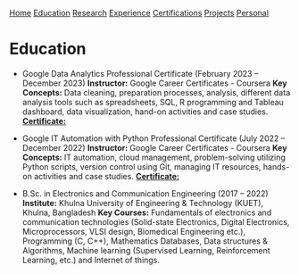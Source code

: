 [Home](https://mustahsinfarhan.github.io/)     [Education](/navigation/education/edu_page.md)     [Research](/navigation/research/research_page.md)     [Experience](/navigation/experiences/exp_page.md)     [Certifications](/navigation/certifications/cert_page.md)     [Projects](/navigation/projects/project_page.md)     [Personal](/navigation/personal/personal_page.md)

# Education
- Google Data Analytics Professional Certificate (February 2023 – December 2023)
  **Instructor:** Google Career Certificates - Coursera
  **Key Concepts:** Data cleaning, preparation processes, analysis, different data analysis tools such as spreadsheets, SQL, R programming and Tableau dashboard, data visualization, hand-on activities and case studies.
  [**Certificate:**](https://coursera.org/verify/professional-cert/Y2XL2WKMVRQV) 

  
- Google IT Automation with Python Professional Certificate (July 2022 – December 2022)
  **Instructor:** Google Career Certificates - Coursera
  **Key Concepts:** IT automation, cloud management, problem-solving utilizing Python scripts, version control using Git, managing IT resources, hands-on activities and case studies.
  [**Certificate:**](https://coursera.org/verify/professional-cert/5M4XPBDQVSY6)

  
- B.Sc. in Electronics and Communication Engineering (2017 – 2022)
  **Institute:** Khulna University of Engineering & Technology (KUET), Khulna, Bangladesh
  **Key Courses:** Fundamentals of electronics and communication technologies (Solid-state Electronics, Digital Electronics, Microprocessors, VLSI design, Biomedical Engineering etc.), Programming (C, C++), Mathematics Databases, Data structures & Algorithms, Machine learning (Supervised Learning, Reinforcement Learning, etc.) and Internet of things. 

